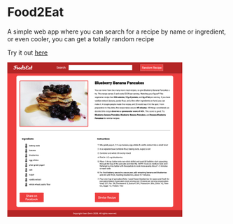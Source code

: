 # Food2Eat
<p>A simple web app where you can search for a recipe by name or ingredient, or even cooler, you can get a totally random recipe </p>
<p>Try it out <a href="kaanserin.github.io/Food2Eat">here</p>
<img src='https://github.com/KaanSerin/Food2Eat/blob/master/images/websiteScreenshot.png?raw=true' style='width: 400px;'>
